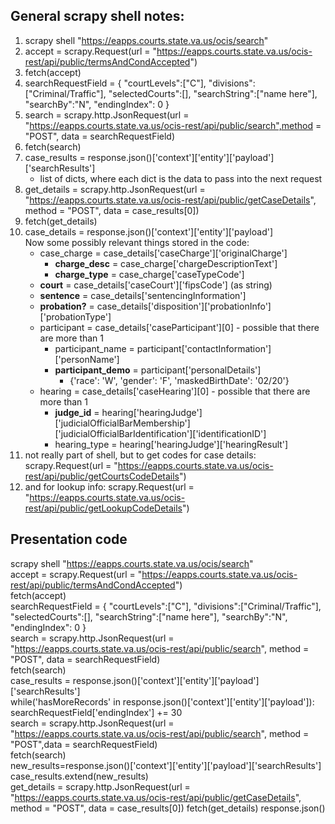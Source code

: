 ## General scrapy shell notes:

1. scrapy shell "https://eapps.courts.state.va.us/ocis/search"
2. accept = scrapy.Request(url = "https://eapps.courts.state.va.us/ocis-rest/api/public/termsAndCondAccepted")
3. fetch(accept)
4. searchRequestField = {
			"courtLevels":["C"],
 			"divisions":["Criminal/Traffic"],
 			"selectedCourts":[],
 			"searchString":["name here"],
 			"searchBy":"N",
 			"endingIndex": 0
 		}
5. search = scrapy.http.JsonRequest(url = "https://eapps.courts.state.va.us/ocis-rest/api/public/search",method = "POST", data = searchRequestField)
6. fetch(search)
8. case_results = response.json()['context']['entity']['payload']['searchResults']
	- list of dicts, where each dict is the data to pass into the next request
9. get_details = scrapy.http.JsonRequest(url = "https://eapps.courts.state.va.us/ocis-rest/api/public/getCaseDetails", method = "POST", data = case_results[0])
10. fetch(get_details)
11. case_details = response.json()['context']['entity']['payload']  
	Now some possibly relevant things stored in the code:    
	- case_charge = case_details['caseCharge']['originalCharge']
		- **charge_desc** = case_charge['chargeDescriptionText']
		- **charge_type** = case_charge['caseTypeCode']
	- **court** = case_details['caseCourt']['fipsCode'] (as string)
	- **sentence** = case_details['sentencingInformation']
	- **probation?** = case_details['disposition']['probationInfo']['probationType']
	- participant = case_details['caseParticipant'][0] - possible that there are more than 1
		- participant_name = participant['contactInformation']['personName']
		- **participant_demo** = participant['personalDetails']
			- {'race': 'W', 'gender': 'F', 'maskedBirthDate': '02/20'}
	- hearing = case_details['caseHearing'][0] - possible that there are more than 1
		- **judge_id** = hearing['hearingJudge']['judicialOfficialBarMembership']['judicialOfficialBarIdentification']['identificationID']
		- hearing_type = hearing['hearingJudge']['hearingResult']
12. not really part of shell, but to get codes for case details: scrapy.Request(url = "https://eapps.courts.state.va.us/ocis-rest/api/public/getCourtsCodeDetails")
13. and for lookup info: scrapy.Request(url = "https://eapps.courts.state.va.us/ocis-rest/api/public/getLookupCodeDetails")

## Presentation code
scrapy shell "https://eapps.courts.state.va.us/ocis/search"  
accept = scrapy.Request(url = "https://eapps.courts.state.va.us/ocis-rest/api/public/termsAndCondAccepted")  
fetch(accept)  
searchRequestField = {
			"courtLevels":["C"],
 			"divisions":["Criminal/Traffic"],
 			"selectedCourts":[],
 			"searchString":["name here"],
 			"searchBy":"N",
 			"endingIndex": 0
 		}  
search = scrapy.http.JsonRequest(url = "https://eapps.courts.state.va.us/ocis-rest/api/public/search", method = "POST", data = searchRequestField)  
fetch(search)  
case_results = response.json()['context']['entity']['payload']['searchResults']  
while('hasMoreRecords' in response.json()['context']['entity']['payload']):  
	searchRequestField['endingIndex'] += 30  
    search = scrapy.http.JsonRequest(url = "https://eapps.courts.state.va.us/ocis-rest/api/public/search", method = "POST",data = searchRequestField)  
    fetch(search)  
    new_results=response.json()['context']['entity']['payload']['searchResults']  
    case_results.extend(new_results)  
get_details = scrapy.http.JsonRequest(url = "https://eapps.courts.state.va.us/ocis-rest/api/public/getCaseDetails", method = "POST", data = case_results[0])
fetch(get_details)
response.json()
